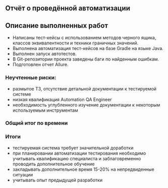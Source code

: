 ## Отчёт о проведённой автоматизации

## Описание выполненных работ
- Написаны тест-кейсы с использованием методов черного ящика, классов эквивалентности и техники граничных значений.
- Выполнена автоматизация тест-кейсов на базе Gradle на языке Java.
- Выполнен запуск автотестов.
- В Git-репозитории проекта заведены баги по найденным ошибкам.
- Подготовлен отчет Allure.

### Неучтенные риски:
- размытое ТЗ, отсутствие детальной документации к тестируемой системе
- низкая квалификация Automation QA Engineer
- необходимость углубленного изучение документации к некоторым используемым инструментам

### Общий итог по времени


### Итоги
- тестируемая система требует значительной доработки
- при планировании автоматизации тестирования необходимо учитывать квалификацию специалиста и заблаговременно проводить дополнительное обучение
- закладывать дополнительное время 15-20% на непредвиденные ситуации
- учитывать опыт предыдущей разработки